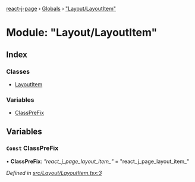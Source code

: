 [react-j-page](../README.md) › [Globals](../globals.md) › ["Layout/LayoutItem"](_layout_layoutitem_.md)

# Module: "Layout/LayoutItem"

## Index

### Classes

* [LayoutItem](../classes/_layout_layoutitem_.layoutitem.md)

### Variables

* [ClassPreFix](_layout_layoutitem_.md#const-classprefix)

## Variables

### `Const` ClassPreFix

• **ClassPreFix**: *"react_j_page_layout_item_"* = "react_j_page_layout_item_"

*Defined in [src/Layout/LayoutItem.tsx:3](https://github.com/jincdream/react-jpage/blob/208fde3/src/Layout/LayoutItem.tsx#L3)*
